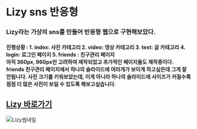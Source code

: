 # Lizy sns 반응형 

### Lizy라는 가상의 sns를 만들어 반응형 웹으로 구현해보았다. 
#### 진행상황 :   1. index: 사진 카테고리 2. video: 영상 카테고리 3. text: 글 카테고리 4. login: 로그인 페이지 5. friends : 친구관리 페이지 <br>아직 360px, 960px만 고려하여 제작되었고 추가적인 페이지들도 제작중이다. <br> friends 친구관리 페이지에서 하나의 슬라이드에 여러개가 보이게 하고싶은데 그게 잘 안됩니다. 사진 크기를 키워보았는데, 이게 아니라 하나의 슬라이드에 사이즈가 커질수록 점점 더 많은 사진이 보일 수 있도록 해보고싶습니다.

## [Lizy 바로가기](https://MIN3056.github.io/Report06)
![Lizy썸네일](https://MIN3056.github.io/Report06/thumbnail.png) 
